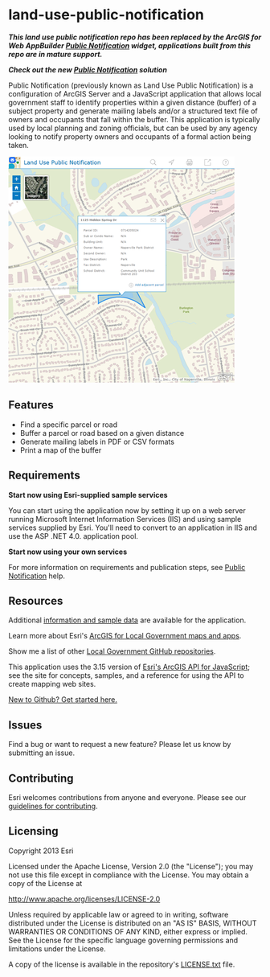# land-use-public-notification

***This land use public notification repo has been replaced by the ArcGIS for Web AppBuilder [Public Notification](https://doc.arcgis.com/en/web-appbuilder/create-apps/widget-public-notification.htm) widget, applications built from this repo are in mature support.***

***Check out the new [Public Notification](http://solutions.arcgis.com/local-government/help/public-notifications/) solution***

Public Notification (previously known as Land Use Public Notification) is a configuration of ArcGIS Server and a JavaScript application that allows local government staff to identify properties within a given distance (buffer) of a subject property and generate mailing labels and/or a structured text file of owners and occupants that fall within the buffer. This application is typically used by local planning and zoning officials, but can be used by any agency looking to notify property owners and occupants of a formal action being taken.

[![Image of Public Notification application](land-use-public-notification.png "Public Notification application")](http://links.esri.com/localgovernment/tryit/PublicNotification/)

## Features

* Find a specific parcel or road
* Buffer a parcel or road based on a given distance
* Generate mailing labels in PDF or CSV formats
* Print a map of the buffer

## Requirements

**Start now using Esri-supplied sample services**

You can start using the application now by setting it up on a web server running Microsoft Internet Information Services (IIS) and using sample services supplied by Esri.
You'll need to convert to an application in IIS and use the ASP .NET 4.0. application pool.

**Start now using your own services**

For more information on requirements and publication steps, see [Public Notification](http://links.esri.com/localgovernment/help/PublicNotification) help.

## Resources

Additional [information and sample data](http://links.esri.com/localgovernment/download/publicnotification) are available for the application.

Learn more about Esri's [ArcGIS for Local Government maps and apps](http://solutions.arcgis.com/local-government/).

Show me a list of other [Local Government GitHub repositories](http://esri.github.io/#Local-Government).

This application uses the 3.15 version of [Esri's ArcGIS API for JavaScript](http://help.arcgis.com/en/webapi/javascript/arcgis/); see the site for concepts, samples, and a reference for using the API to create mapping web sites.

[New to Github? Get started here.](http://htmlpreview.github.com/?https://github.com/Esri/esri.github.com/blob/master/help/esri-getting-to-know-github.html)

## Issues

Find a bug or want to request a new feature?  Please let us know by submitting an issue.

## Contributing

Esri welcomes contributions from anyone and everyone.
Please see our [guidelines for contributing](https://github.com/esri/contributing).

## Licensing

Copyright 2013 Esri

Licensed under the Apache License, Version 2.0 (the "License");
you may not use this file except in compliance with the License.
You may obtain a copy of the License at

   http://www.apache.org/licenses/LICENSE-2.0

Unless required by applicable law or agreed to in writing, software
distributed under the License is distributed on an "AS IS" BASIS,
WITHOUT WARRANTIES OR CONDITIONS OF ANY KIND, either express or implied.
See the License for the specific language governing permissions and
limitations under the License.

A copy of the license is available in the repository's
[LICENSE.txt](LICENSE.txt) file.

